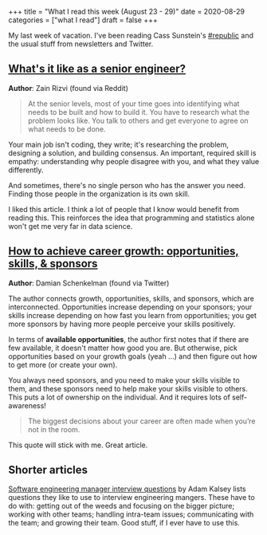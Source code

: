 +++
title = "What I read this week (August 23 - 29)"
date = 2020-08-29
categories = ["what I read"]
draft = false
+++

My last week of vacation. I've been reading Cass Sunstein's [#republic](https://press.princeton.edu/books/hardcover/9780691175515/republic) and the usual stuff from newsletters and Twitter.

<!--more-->

## [What's it like as a senior engineer?](https://www.zainrizvi.io/blog/whats-it-like-as-a-senior-engineer/)
**Author**: Zain Rizvi (found via Reddit)

> At the senior levels, most of your time goes into identifying what needs to be built and how to build it. You have to research what the problem looks like. You talk to others and get everyone to agree on what needs to be done.

Your main job isn't coding, they write; it's researching the problem, designing a solution, and building consensus. An important, required skill is empathy: understanding why people disagree with you, and what they value differently.

And sometimes, there's no single person who has the answer you need. Finding those people in the organization is its own skill.

I liked this article. I think a lot of people that I know would benefit from reading this. This reinforces the idea that programming and statistics alone won't get me very far in data science.


## [How to achieve career growth: opportunities, skills, & sponsors](https://yenkel.dev/posts/how-to-achieve-career-growth-opportunities-skills-sponsors)
**Author**: Damian Schenkelman (found via Twitter)

The author connects growth, opportunities, skills, and sponsors, which are interconnected. Opportunities increase depending on your sponsors; your skills increase depending on how fast you learn from opportunities; you get more sponsors by having more people perceive your skills positively.

In terms of **available opportunities**, the author first notes that if there are few available, it doesn't matter how good you are. But otherwise, pick opportunities based on your growth goals (yeah ...) and then figure out how to get more (or create your own).

You always need sponsors, and you need to make your skills visible to them, and these sponsors need to help make your skills visible to others. This puts a lot of ownership on the individual. And it requires lots of self-awareness!

> The biggest decisions about your career are often made when you’re not in the room.

This quote will stick with me. Great article.


## Shorter articles
[Software engineering manager interview questions](https://kalsey.com/2020/08/software_engineering_manager_interview_questions/) by Adam Kalsey lists questions they like to use to interview engineering mangers. These have to do with: getting out of the weeds and focusing on the bigger picture; working with other teams; handling intra-team issues; communicating with the team; and growing their team. Good stuff, if I ever have to use this.



